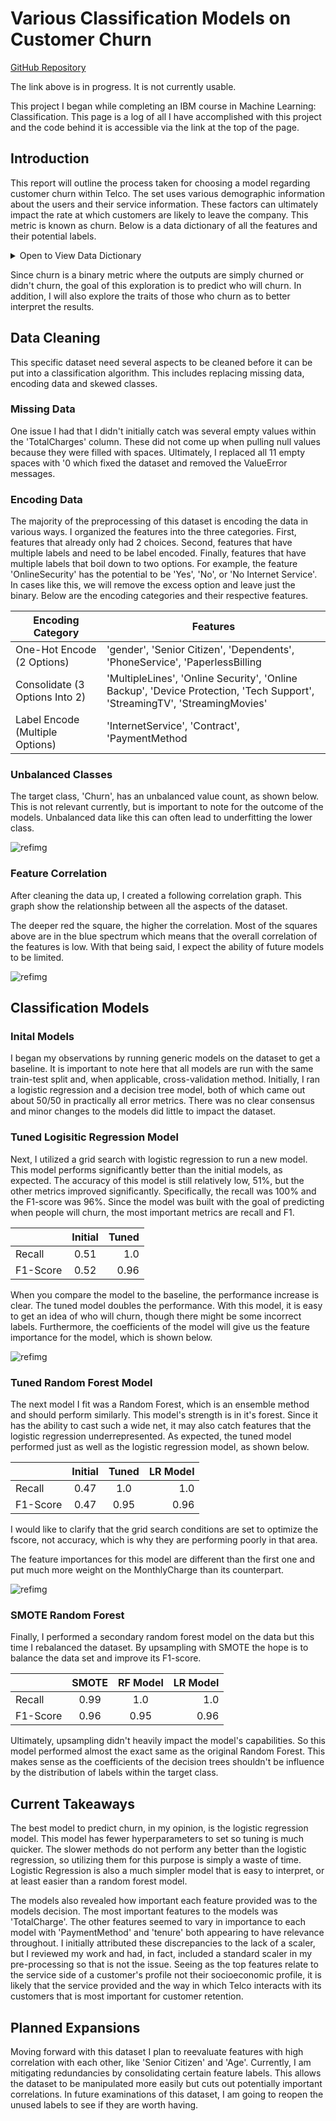 # Various Classification Models on Customer Churn

[GitHub Repository](georgiander.github.io)

The link above is in progress. It is not currently usable.

This project I began while completing an IBM course in Machine Learning: Classification. This page is a log of all I have accomplished with this project and the code behind it is accessible via the link at the top of the page.

## Introduction

This report will outline the process taken for choosing a model regarding customer churn within Telco. The set uses various demographic information about the users and their service information. These factors can ultimately impact the rate at which customers are likely to leave the company. This metric is known as churn. Below is a data dictionary of all the features and their potential labels.

<details><summary>Open to View Data Dictionary</summary>

| Feature | Labels |
|:--- | ---:|
|Count | Continous |
|Gender | male, female |
|Age|Continous|
|Senior Citizen| Yes, No|
|Married|Yes, No|
|Dependents|Yes, No|
|Partner|Yes, No|
|Tenure | Continous|
|Phone Service|Yes, No|
|Mulitple Lines|Yes, No|
|Internet Service|DSL, Fiber Optic, Cable, No|
|Online Security|Yes, No|
|Device Protection|Yes, No|
|Tech Support|Yes, No|
|StreamingTV|Yes, No|
|Streaming Movies|Yes, No|
|Contract|Month-to-Month, One-Year, Two-Yeat|
|Paperless Billing|Yes, No|
|Payment Method|Bank Withdrawal, Credit Card, Mailed Check|
|Monthly Charges|Continous|
|Total Charges|Continous|
|Churn (Target Class)|Yes, No|

</details>

Since churn is a binary metric where the outputs are simply churned or didn't churn, the goal of this exploration is to predict who will churn. In addition, I will also explore the traits of those who churn as to better interpret the results.

## Data Cleaning
This specific dataset need several aspects to be cleaned before it can be put into a classification algorithm. This includes replacing missing data, encoding data and skewed classes.

### Missing Data
One issue I had that I didn't initially catch was several empty values within the 'TotalCharges' column. These did not come up when pulling null values because they were filled with spaces. Ultimately, I replaced all 11 empty spaces with '0 which fixed the dataset and removed the ValueError messages.

### Encoding Data
The majority of the preprocessing of this dataset is encoding the data in various ways. I organized the features into the three categories. First, features that already only had 2 choices. Second, features that have multiple labels and need to be label encoded. Finally, features that have multiple labels that boil down to two options. For example, the feature 'OnlineSecurity' has the potential to be 'Yes', 'No', or 'No Internet Service'. In cases like this, we will remove the excess option and leave just the binary. Below are the encoding categories and their respective features.

|Encoding Category | Features|
|---|---|
|One-Hot Encode (2 Options)|'gender', 'Senior Citizen', 'Dependents', 'PhoneService', 'PaperlessBilling|
|Consolidate (3 Options Into 2)|'MultipleLines', 'Online Security', 'Online Backup', 'Device Protection, 'Tech Support', 'StreamingTV', 'StreamingMovies'|
|Label Encode (Multiple Options)|'InternetService', 'Contract', 'PaymentMethod|

### Unbalanced Classes
The target class, 'Churn', has an unbalanced value count, as shown below. This is not relevant currently, but is important to note for the outcome of the models. Unbalanced data like this can often lead to underfitting the lower class.

![refimg](ChurnCount.png)

### Feature Correlation
After cleaning the data up, I created a following correlation graph. This graph show the relationship between all the aspects of the dataset. 

The deeper red the square, the higher the correlation. Most of the squares above are in the blue spectrum which means that the overall correlation of the features is low. With that being said, I expect the ability of future models to be limited.

![refimg](heatmap.png)


## Classification Models

### Inital Models
I began my observations by running generic models on the dataset to get a baseline. It is important to note here that all models are run with the same train-test split and, when applicable, cross-validation method. Initially, I ran a logistic regression and a decision tree model, both of which came out about 50/50 in practically all error metrics. There was no clear consensus and minor changes to the models did little to impact the dataset.

### Tuned Logisitic Regression Model

Next, I utilized a grid search with logistic regression to run a new model. This model performs significantly better than the initial models, as expected. The accuracy of this model is still relatively low, $51\%$, but the other metrics improved significantly. Specifically, the recall was $100\%$ and the F1-score was $96\%$. Since the model was built with the goal of predicting when people will churn, the most important metrics are recall and F1. 

||Initial| Tuned |
|:--|:--:|--:|
|Recall|0.51|1.0|
|F1-Score|0.52|0.96|

When you compare the model to the baseline, the performance increase is clear. The tuned model doubles the performance. With this model, it is easy to get an idea of who will churn, though there might be some incorrect labels. Furthermore, the coefficients of the model will give us the feature importance for the model, which is shown below.

![refimg](Imp_LR.png)

### Tuned Random Forest Model
The next model I fit was a Random Forest, which is an ensemble method and should perform similarly. This model's strength is in it's forest. Since it has the ability to cast such a wide net, it may also catch features that the logistic regression underrepresented. As expected, the tuned model performed just as well as the logistic regression model, as shown below.

||Initial| Tuned |LR Model |
|:--|:--:|:--:|--:|
|Recall|0.47|1.0| 1.0|
|F1-Score|0.47|0.95|0.96|

I would like to clarify that the grid search conditions are set to optimize the fscore, not accuracy, which is why they are performing poorly in that area.

The feature importances for this model are different than the first one and put much more weight on the MonthlyCharge than its counterpart.

![refimg](Imp_RF.png)

### SMOTE Random Forest

Finally, I performed a secondary random forest model on the data but this time I rebalanced the dataset. By upsampling with SMOTE the hope is to balance the data set and improve its F1-score.

||SMOTE| RF Model |LR Model |
|:--|:--:|:--:|--:|
|Recall|0.99|1.0| 1.0|
|F1-Score|0.96|0.95|0.96|


Ultimately, upsampling didn't heavily impact the model's capabilities. So this model performed almost the exact same as the original Random Forest. This makes sense as the coefficients of the decision trees shouldn't be influence by the distribution of labels within the target class.

## Current Takeaways

The best model to predict churn, in my opinion, is the logistic regression model. This model has fewer hyperparameters to set so tuning is much quicker. The slower methods do not perform any better than the logistic regression, so utilizing them for this purpose is simply a waste of time. Logistic Regression is also a much simpler model that is easy to interpret, or at least easier than a random forest model. 

The models also revealed how important each feature provided was to the models decision. The most important features to the models was 'TotalCharge'. The other features seemed to vary in importance to each model with 'PaymentMethod' and 'tenure' both appearing to have relevance throughout. I initially attributed these discrepancies to the lack of a scaler, but I reviewed my work and had, in fact, included a standard scaler in my pre-processing so that is not the issue. Seeing as the top features relate to the service side of a customer's profile not their socioeconomic profile, it is likely that the service provided and the way in which Telco interacts with its customers that is most important for customer retention.

## Planned Expansions
Moving forward with this dataset I plan to reevaluate features with high correlation with each other, like 'Senior Citizen' and 'Age'. Currently, I am mitigating redundancies by consolidating certain feature labels. This allows the dataset to be manipulated more easily but cuts out potentially important correlations. In future examinations of this dataset, I am going to reopen the unused labels to see if they are worth having.